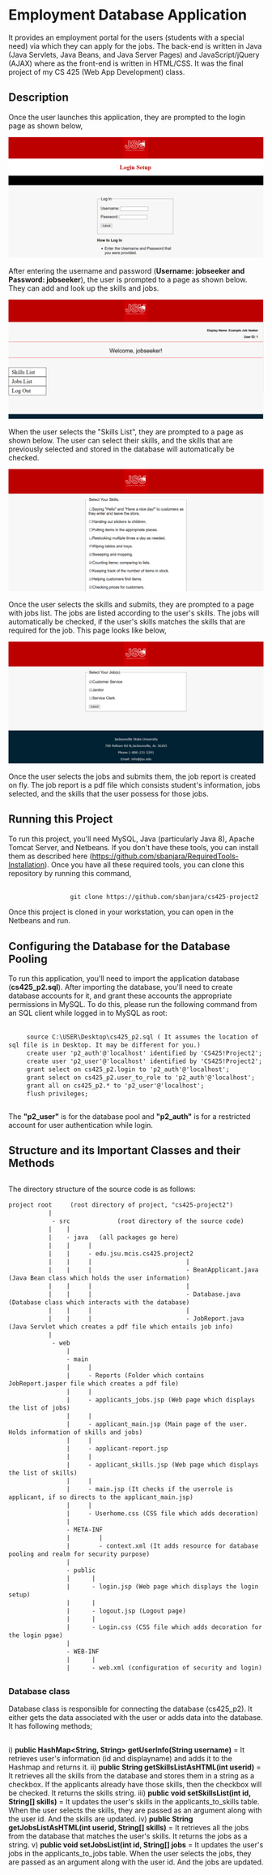 #  Employment Database Application
   It provides an employment portal for the users (students with a special need) via which they can apply for the jobs. The back-end is written in Java (Java Servlets, Java Beans, and Java Server Pages) and JavaScript/jQuery (AJAX) where as the front-end is written in HTML/CSS.
   It was the final project of my CS 425 (Web App Development) class. 
##
## Description
   Once the user launches this application, they are prompted to the login page as shown below,
   
   ![picture](employment1.PNG)
   
   After entering the username and password (**Username: jobseeker and Password: jobseeker**), the user is prompted to a page as shown below. They can add and look up the skills and jobs.
   
   ![picture](employment2.PNG)
   
   When the user selects the "Skills List", they are prompted to a page as shown below. The user can select their skills, and the skills that are previously selected and stored in the database will automatically be checked.
   
   ![picture](employment3.PNG)
   
   Once the user selects the skills and submits, they are prompted to a page with jobs list. The jobs are listed according to the user's skills. The jobs will automatically be checked, if the user's skills matches the skills that are required for the job. This page looks like below,
   
   ![picture](employment4.png)
   
   Once the user selects the jobs and submits them, the job report is created on fly. The job report is a pdf file which consists student's information, jobs selected, and the skills that the user possess for those jobs.
   
##
## Running this Project
   To run this project, you'll need MySQL, Java (particularly Java 8), Apache Tomcat Server, and Netbeans. If you don't have these tools, you can install them as described here (https://github.com/sbanjara/RequiredTools-Installation). Once you have all these required tools, you can clone this repository by running this command,
   ##
                     git clone https://github.com/sbanjara/cs425-project2
   Once this project is cloned in your workstation, you can open  in the Netbeans and run.
  
##
## Configuring the Database for the Database Pooling
   To run this application, you'll need to import the application database (**cs425_p2.sql**). After importing the database, you'll need to create database accounts for it, and grant these accounts the appropriate permissions in MySQL. To do this, please run the following command from an SQL client while logged in to MySQL as root:
 ##
         source C:\USER\Desktop\cs425_p2.sql ( It assumes the location of sql file is in Desktop. It may be different for you.)
         create user 'p2_auth'@'localhost' identified by 'CS425!Project2';
         create user 'p2_user'@'localhost' identified by 'CS425!Project2';
         grant select on cs425_p2.login to 'p2_auth'@'localhost';
         grant select on cs425_p2.user_to_role to 'p2_auth'@'localhost';
         grant all on cs425_p2.* to 'p2_user'@'localhost';
         flush privileges;
 ##
   The **"p2_user"** is for the database pool and **"p2_auth"** is for a restricted account for user authentication while login.
   
##
 ## Structure and its Important Classes and their Methods
 ##
  The directory structure of the source code is as follows:

    project root     (root directory of project, "cs425-project2")
               |
                - src             (root directory of the source code)
               |    |           
               |    - java   (all packages go here)
               |    |     |
               |    |     - edu.jsu.mcis.cs425.project2    
               |    |     |                          |
               |    |     |                          - BeanApplicant.java (Java Bean class which holds the user information)
               |    |     |                          |
               |    |     |                          - Database.java (Database class which interacts with the database)
               |    |     |                          |
               |    |     |                          - JobReport.java (Java Servlet which creates a pdf file which entails job info)
               |
                - web
                    |
                    - main
                    |     |
                    |     - Reports (Folder which contains JobReport.jasper file which creates a pdf file) 
                    |     |
                    |     - applicants_jobs.jsp (Web page which displays the list of jobs) 
                    |     | 
                    |     - applicant_main.jsp (Main page of the user. Holds information of skills and jobs) 
                    |     | 
                    |     - applicant-report.jsp 
                    |     |
                    |     - applicant_skills.jsp (Web page which displays the list of skills) 
                    |     |
                    |     - main.jsp (It checks if the userrole is applicant, if so directs to the applicant_main.jsp) 
                    |     |
                    |     - Userhome.css (CSS file which adds decoration) 
                    |
                    - META-INF
                    |        |
                    |        - context.xml (It adds resource for database pooling and realm for security purpose) 
                    |
                    - public
                    |      |
                    |      - login.jsp (Web page which displays the login setup) 
                    |      |
                    |      - logout.jsp (Logout page) 
                    |      |
                    |      - Login.css (CSS file which adds decoration for the login pgae) 
                    |
                    - WEB-INF
                    |      |
                    |      - web.xml (configuration of security and login) 
                    
##
### Database class
   Database class is responsible for connecting the database (cs425_p2). It either gets the data associated with the user or adds data into the database. It has following methods;
   ## 
   i) **public HashMap<String, String> getUserInfo(String username)** = It retrieves user's information (id and displayname) and adds it to the Hashmap and returns it.
   ii) **public String getSkillsListAsHTML(int userid)** = It retrieves all the skills from the database and stores them in a string as a checkbox. If the applicants already have those skills, then the checkbox will be checked. It returns the skills string.
   iii) **public void setSkillsList(int id, String[] skills)** = It updates the user's skills in the applicants_to_skills table. When the user selects the skills, they are passed as an argument along with the user id. And the skills are updated.
   iv) **public String getJobsListAsHTML(int userid, String[] skills)** =  It retrieves all the jobs from the database that matches the user's skills. It returns the jobs as a string.
   v) **public void setJobsList(int id, String[] jobs** = It updates the user's jobs in the applicants_to_jobs table. When the user selects the jobs, they are passed as an argument along with the user id. And the jobs are updated.
   
